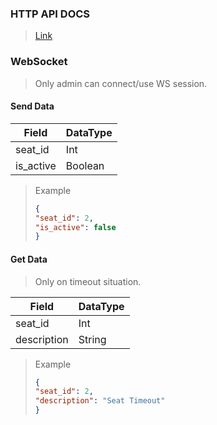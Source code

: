 ### HTTP API DOCS

> [Link](https://iotcomm.github.io/LibraEnd/)

### WebSocket

> Only admin can connect/use WS session.

#### Send Data

| Field     | DataType |
|-----------|----------|
| seat_id   | Int      |
| is_active | Boolean  |

> Example
> ```json
> {
> "seat_id": 2,
> "is_active": false
> }
> ```
>

#### Get Data

> Only on timeout situation.

| Field       | DataType |
|-------------|----------|
| seat_id     | Int      |
| description | String   |

> Example
> ```json
> {
> "seat_id": 2,
> "description": "Seat Timeout"
> }
> ```
